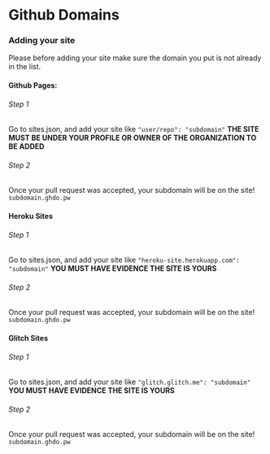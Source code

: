 # Github Domains

### Adding your site

Please before adding your site make sure the domain you put is not already in the list.

#### Github Pages:

###### Step 1

Go to sites.json, and add your site like `"user/repo": "subdomain"` **THE SITE MUST BE UNDER YOUR PROFILE OR OWNER OF THE ORGANIZATION TO BE ADDED**

###### Step 2

Once your pull request was accepted, your subdomain will be on the site! `subdomain.ghdo.pw`


#### Heroku Sites

###### Step 1

Go to sites.json, and add your site like `"heroku-site.herokuapp.com": "subdomain"` **YOU MUST HAVE EVIDENCE THE SITE IS YOURS**

###### Step 2

Once your pull request was accepted, your subdomain will be on the site! `subdomain.ghdo.pw`


#### Glitch Sites

###### Step 1

Go to sites.json, and add your site like `"glitch.glitch.me": "subdomain"` **YOU MUST HAVE EVIDENCE THE SITE IS YOURS**

###### Step 2

Once your pull request was accepted, your subdomain will be on the site! `subdomain.ghdo.pw`
